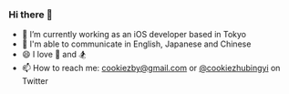 ### Hi there 👋

- 🔭 I’m currently working as an iOS developer based in Tokyo
- 🌱 I'm able to communicate in English, Japanese and Chinese
- 😄 I love 🏃 and 🏂
- 📫 How to reach me: cookiezby@gmail.com or [@cookiezhubingyi](https://twitter.com/cookiezhubingyi) on Twitter

